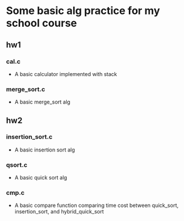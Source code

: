 # Some basic alg practice for my school course
## hw1
### cal.c
* A basic calculator implemented with stack
### merge_sort.c
* A basic merge_sort alg
## hw2
### insertion_sort.c
* A basic insertion sort alg
### qsort.c
* A basic quick sort alg
### cmp.c
* A basic compare function comparing time cost between quick_sort, insertion_sort, and hybrid_quick_sort
